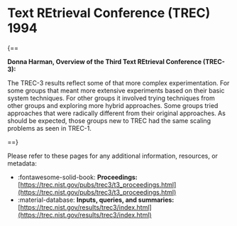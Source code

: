 # Text REtrieval Conference (TREC) 1994

{==

**Donna Harman, Overview of the Third Text REtrieval Conference (TREC-3):**

The TREC-3 results reflect some of that more complex experimentation. For some groups that meant more extensive experiments based on their basic system techniques. For other groups it involved trying techniques from other groups and exploring more hybrid approaches. Some groups tried approaches that were radically different from their original approaches. As should be expected, those groups new to TREC had the same scaling problems as seen in TREC-1.

==}

Please refer to these pages for any additional information, resources, or metadata: 

- :fontawesome-solid-book: **Proceedings:** [https://trec.nist.gov/pubs/trec3/t3_proceedings.html](https://trec.nist.gov/pubs/trec3/t3_proceedings.html)
- :material-database: **Inputs, queries, and summaries:** [https://trec.nist.gov/results/trec3/index.html](https://trec.nist.gov/results/trec3/index.html)